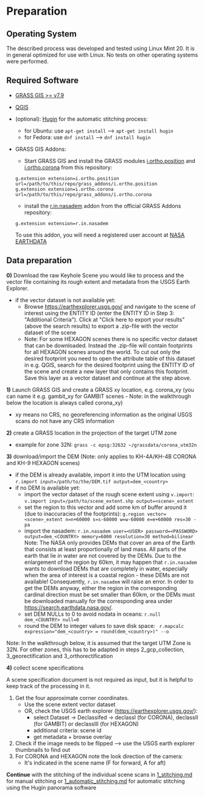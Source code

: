 # Preparation
## Operating System
The described process was developed and tested using Linux Mint 20. It is in general optimized for use with Linux. No tests on other operating systems were performed.

## Required Software
- [GRASS GIS >= v7.9](https://grasswiki.osgeo.org/wiki/Installation_Guide)
- [QGIS](https://www.qgis.org/en/site/forusers/alldownloads.html#)
- (optional): [Hugin](https://hugin.sourceforge.io/) for the automatic stitching process:
    - for Ubuntu: use `apt-get install`
            --> `apt-get install hugin`
    - for Fedora: use `dnf install`
            --> `dnf install hugin`

- GRASS GIS Addons:
    - Start GRASS GIS and install the GRASS modules [i.ortho.position](../grass_addons/i.ortho.position) and [i.ortho.corona](../grass_addons/i.ortho.corona) from this repository:
    ```
    g.extension extension=i.ortho.position url=/path/to/this/repo/grass_addons/i.ortho.position
    g.extension extension=i.ortho.corona url=/path/to/this/repo/grass_addons/i.ortho.corona
    ```
    - install the [r.in.nasadem](https://grass.osgeo.org/grass82/manuals/addons/r.in.nasadem.html) addon from the official GRASS Addons repository:
    ```
    g.extension extension=r.in.nasadem
    ```
    To use this addon, you will need a registered user account at [NASA EARTHDATA](https://urs.earthdata.nasa.gov/)


## Data preparation
**0)** Download the raw Keyhole Scene you would like to process and the vector file containing its rough extent and metadata from the USGS Earth Explorer.
- if the vector dataset is not available yet:
  - Browse https://earthexplorer.usgs.gov/ and navigate to the scene of interest using the ENTITY ID (enter the ENTITY ID in Step 3: "Additional Criteria"). Click at "Click here to export your results" (above the search results) to export a .zip-file with the vector dataset of the scene
  - Note: For some HEXAGON scenes there is no specific vector dataset that can be downloaded. Instead the .zip-file will contain footprints for all HEXAGON scenes around the world. To cut out only the desired footprint you need to open the attribute table of this dataset in e.g. QGIS, search for the desired footprint using the ENTITY ID of the scene and create a new layer that only contains this footprint. Save this layer as a vector dataset and continue at the step above.  

**1)** Launch GRASS GIS and create a GRASS xy location, e.g. corona_xy (you can name it e.g. gambit_xy for GAMBIT scenes - Note: in the walkthrough below the location is always called corona_xy)
- xy means no CRS, no georeferencing information as the original USGS scans do not have any CRS information

**2)** create a GRASS location in the projection of the target UTM zone
- example for zone 32N:
    `grass -c epsg:32632 ~/grassdata/corona_utm32n`

**3)** download/import the DEM (Note: only applies to KH-4A/KH-4B CORONA and KH-9 HEXAGON scenes)
- if the DEM is already available, import it into the UTM location using `r.import input=/path/to/the/DEM.tif output=dem_<country>`
- if no DEM is available yet:
   - import the vector dataset of the rough scene extent using `v.import`: `v.import input=/path/to/scene_extent.shp output=<scene>_extent`
   - set the region to this vector and add some km of buffer around it (due to inaccuracies of the footprints):
    `g.region vector=<scene>_extent n=n+60000 s=s-60000 w=w-60000 e=e+60000 res=30 -pa`
   - import the nasadem:
    `r.in.nasadem user=<USER> password=<PASSWORD> output=dem_<COUNTRY> memory=6000 resolution=30 method=bilinear`
Note: The NASA only provides DEMs that cover an area of the Earth that consists at least proportionally of land mass. All parts of the earth that lie in water are not covered by the DEMs. Due to the enlargement of the region by 60km, it may happen that `r.in.nasadem` wants to download DEMs that are completely in water, especially when the area of interest is a coastal region - these DEMs are not available! Consequently, `r.in.nasadem` will raise an error. In order to get the DEMs anyway, either the region in the corresponding cardinal direction must be set smaller than 60km, or the DEMs must be downloaded manually for the corresponding area under https://search.earthdata.nasa.gov/.
   - set DEM NULLs to 0 to avoid nodata in oceans:
    `r.null dem_<COUNTRY> null=0`
   - round the DEM to integer values to save disk space:
    ` r.mapcalc expression="dem_<country> = round(dem_<country>)" --o`

Note: In the walkthrough below, it is assumed that the target UTM Zone is 32N.
For other zones, this has to be adapted in steps 2_gcp_collection, 3_georectification and 3_orthorectification

**4)** collect scene specifications

A scene specification document is not required as input, but it is helpful to keep track of the processing in it.
1. Get the four approximate corner coordinates.
    - Use the scene extent vector dataset
    - OR, check the USGS earth explorer (https://earthexplorer.usgs.gov/):
        - select Dataset -> Declassifed -> declassI (for CORONA), declassII (for GAMBIT) or declassIII (for HEXAGON)
        - additional criteria: scene id
        - get metadata + browse overlay
2. Check if the image needs to be flipped --> use the USGS earth explorer thumbnails to find out
3. For CORONA and HEXAGON note the look direction of the camera:
    - It's indicated in the scene name (F for forward, A for aft)

**Continue** with the stitching of the individual scene scans in [1_stitching.md](1_stitching.md) for manual stitching or [1_automatic_stitching.md](1_automatic_stitching.md) for automatic stitching using the Hugin panorama software
